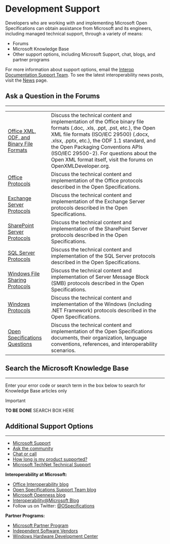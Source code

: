 # Development Support

Developers who are working with and implementing Microsoft Open Specifications can obtain assistance from Microsoft and its engineers, including managed technical support, through a variety of means:

* Forums
* Microsoft Knowledge Base
* Other support options, including Microsoft Support, chat, blogs, and partner programs

For more information about support options, email the [Interop Documentation Support Team]("mailto:dochelp@microsoft.com"). To see the latest interoperability news posts, visit the [News]("https://msdn.microsoft.com/openspecifications/dn889925") page.

## Ask a Question in the Forums

---

|||
|---|---|
|[Office XML, ODF, and Binary File Formats]("http://social.msdn.microsoft.com/forums/en-us/home?forum=os_binaryfile")|Discuss the technical content and implementation of the Office binary file formats (.doc, .xls, .ppt, .pst, etc.), the Open XML file formats (ISO/IEC 29500) (.docx, .xlsx, .pptx, etc.), the ODF 1.1 standard, and the Open Packaging Conventions APIs (ISO/IEC 29500-2). For questions about the Open XML format itself, visit the forums on OpenXMLDeveloper.org.|
|[Office Protocols]("http://social.msdn.microsoft.com/forums/en-us/home?forum=os_office")|Discuss the technical content and implementation of the Office protocols described in the Open Specifications.|
|[Exchange Server Protocols]("http://social.msdn.microsoft.com/forums/en-us/home?forum=os_exchangeprotocols")|Discuss the technical content and implementation of the Exchange Server protocols described in the Open Specifications.|
|[SharePoint Server Protocols]("http://social.msdn.microsoft.com/forums/en-us/home?forum=os_sharepoint")|Discuss the technical content and implementation of the SharePoint Server protocols described in the Open Specifications.|
|[SQL Server Protocols]("http://social.msdn.microsoft.com/forums/en-us/home?forum=os_sqlserver")|Discuss the technical content and implementation of the SQL Server protocols described in the Open Specifications.|
|[Windows File Sharing Protocols]("http://social.msdn.microsoft.com/forums/en-us/home?forum=os_fileservices")|Discuss the technical content and implementation of Server Message Block (SMB) protocols described in the Open Specifications.|
|[Windows Protocols]("http://social.msdn.microsoft.com/forums/en-us/home?forum=os_windowsprotocols")|Discuss the technical content and implementation of the Windows (including .NET Framework) protocols described in the Open Specifications.|
|[Open Specifications Questions]("http://social.msdn.microsoft.com/forums/en-us/home?forum=os_specifications")|Discuss the technical content and implementation of the Open Specifications documents, their organization, language conventions, references, and interoperability scenarios.|

## Search the Microsoft Knowledge Base

---

Enter your error code or search term in the box below to search for Knowledge Base articles only

> [!IMPORTANT]
> **TO BE DONE**
> SEARCH BOX HERE

## Additional Support Options

---
* [Microsoft Support]("http://support.microsoft.com/")
* [Ask the community]("http://answers.microsoft.com/en-us/?auth=1")
* [Chat or call]("http://support.microsoft.com/contactus/?ws=support&SegNo=2&wa=wsignin1.0")
* [How long is my product supported?]("http://support.microsoft.com/lifecycle/")
* [Microsoft TechNet Technical Support]("https://technet.microsoft.com/en-us/ms772425.aspx")

**Interoperability at Microsoft:**
* [Office Interoperability blog]("http://blogs.msdn.com/b/officeinteroperability/")
* [Open Specifications Support Team blog]("http://blogs.msdn.com/b/openspecification/")
* [Microsoft Openness blog]("https://open.microsoft.com/")
* [Interoperability@Microsoft Blog]("http://blogs.msdn.com/interoperability/")
* Follow us on Twitter: [@OSpecifications]("https://twitter.com/OSpecifications")

**Partner Programs:**
* [Microsoft Partner Program]("http://partner.microsoft.com/")
* [Independent Software Vendors]("https://mspartner.microsoft.com/en/us/pages/sales%20and%20marketing/independent-software-vendor-resources.aspx")
* [Windows Hardware Development Center]("https://www.microsoft.com/whdc/")
